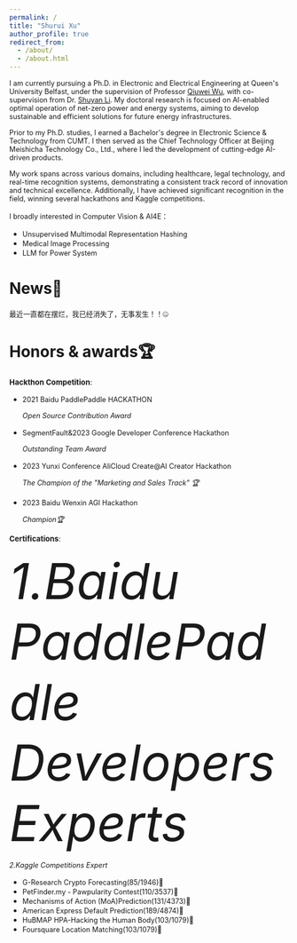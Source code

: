 ```yaml
---
permalink: /
title: "Shurui Xu"
author_profile: true
redirect_from: 
  - /about/
  - /about.html
---
```



<span style="font-size: 90%;">I am currently pursuing a Ph.D. in Electronic and Electrical Engineering at Queen's University Belfast, under the supervision of Professor [Qiuwei Wu](https://www.tbsi.edu.cn/english/2022/0224/c4998a55905/page.htm), with co-supervision from Dr. [Shuyan Li](https://shuyan98.github.io/). My doctoral research is focused on AI-enabled optimal operation of net-zero power and energy systems, aiming to develop sustainable and efficient solutions for future energy infrastructures.</span>

<span style="font-size: 90%;">Prior to my Ph.D. studies, I earned a Bachelor's degree in Electronic Science & Technology from CUMT. I then served as the Chief Technology Officer at Beijing Meishicha Technology Co., Ltd., where I led the development of cutting-edge AI-driven products.</span>

<span style="font-size: 90%;">My work spans across various domains, including healthcare, legal technology, and real-time recognition systems, demonstrating a consistent track record of innovation and technical excellence. Additionally, I have achieved significant recognition in the field, winning several hackathons and Kaggle competitions.</span>

<span style="font-size: 90%;">I broadly interested in Computer Vision & AI4E：</span>
- <span style="font-size: 90%;">Unsupervised Multimodal Representation Hashing</span>
- <span style="font-size: 90%;">Medical Image Processing</span>
- <span style="font-size: 90%;">LLM for Power System </span>

News🌟
======
<span style="font-size: 90%;">最近一直都在摆烂，我已经消失了，无事发生！！🤐</span>

Honors & awards🏆
======
<span style="font-size: 95%;">**Hackthon Competition**:</span>

- <span style="font-size: 90%;">2021 Baidu PaddlePaddle HACKATHON</span>

  <span style="font-size: 90%;">*Open Source Contribution Award*</span>
- <span style="font-size: 90%;">SegmentFault&2023 Google Developer Conference Hackathon</span>

  <span style="font-size: 90%;">*Outstanding Team Award*</span>
- <span style="font-size: 90%;">2023 Yunxi Conference AliCloud Create@AI Creator Hackathon</span>

  <span style="font-size: 90%;">*The Champion of the "Marketing and Sales Track" 🏆*</span>
  
- <span style="font-size: 90%;">2023 Baidu Wenxin AGI Hackathon</span>

  <span style="font-size: 90%;">*Champion🏆*</span>

<span style="font-size: 95%;">**Certifications**:</span>

<span style="font-size: 90;">*1.Baidu PaddlePaddle Developers Experts* </span>

<span style="font-size: 90%;">*2.Kaggle Competitions Expert* </span>
- <span style="font-size: 90%;">G-Research Crypto Forecasting(85/1946)🥈</span>
- <span style="font-size: 90%;">PetFinder.my - Pawpularity Contest(110/3537)🥈</span>
- <span style="font-size: 90%;">Mechanisms of Action (MoA)Prediction(131/4373)🥈</span>
- <span style="font-size: 90%;">American Express Default Prediction(189/4874)🥈</span>
- <span style="font-size: 90%;">HuBMAP HPA-Hacking the Human Body(103/1079)🥉</span>
- <span style="font-size: 90%;">Foursquare Location Matching(103/1079)🥉</span>

